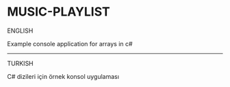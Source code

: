 # MUSIC-PLAYLIST

ENGLISH

Example console application for arrays in c#

---------------------------------------------------------------------------------------------------------------------------

TURKISH

C# dizileri için örnek konsol uygulaması
